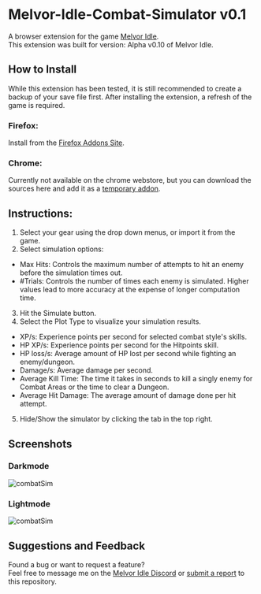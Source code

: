 # Melvor-Idle-Combat-Simulator v0.1
A browser extension for the game [Melvor Idle](http://www.melvoridle.com/).  
This extension was built for version: Alpha v0.10 of Melvor Idle.

## How to Install
While this extension has been tested, it is still recommended to create a backup of your save file first.
After installing the extension, a refresh of the game is required.

### Firefox:
Install from the [Firefox Addons Site](https://addons.mozilla.org/en-US/firefox/addon/melvor-idle-combat-simulator/).

### Chrome:
Currently not available on the chrome webstore, but you can download the sources here and add it as a [temporary addon](https://developer.chrome.com/extensions/getstarted).

## Instructions:
1. Select your gear using the drop down menus, or import it from the game.
2. Select simulation options:
 - Max Hits: Controls the maximum number of attempts to hit an enemy before the simulation times out.
 - #Trials: Controls the number of times each enemy is simulated. Higher values lead to more accuracy at the expense of longer computation time.
3. Hit the Simulate button.
4. Select the Plot Type to visualize your simulation results.
 - XP/s: Experience points per second for selected combat style's skills.
 - HP XP/s: Experience points per second for the Hitpoints skill.
 - HP loss/s: Average amount of HP lost per second while fighting an enemy/dungeon.
 - Damage/s: Average damage per second.
 - Average Kill Time: The time it takes in seconds to kill a singly enemy for Combat Areas or the time to clear a Dungeon.
 - Average Hit Damage: The average amount of damage done per hit attempt.
 5. Hide/Show the simulator by clicking the tab in the top right.

## Screenshots
### Darkmode
![combatSim](https://i.imgur.com/dH7ooW9.png)
### Lightmode
![combatSim](https://i.imgur.com/35wXXE5.png)
## Suggestions and Feedback
Found a bug or want to request a feature?  
Feel free to message me on the [Melvor Idle Discord](https://discord.gg/TWDT7PM) or [submit a report](https://github.com/coolrox95/Melvor-Idle-Combat-Simulator/issues/new) to this repository.

